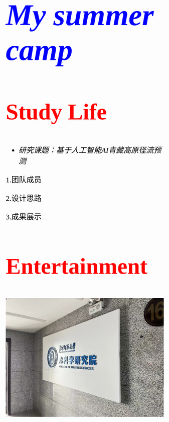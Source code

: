 <font face='Times New Roman' color='blue' SIZE='15'>

# *My summer camp*



<font face='Times New Roman' color='red' SIZE='10'>

## **Study Life**



<font face='仿宋' color='black' SIZE='5'>

  - *研究课题：基于人工智能AI青藏高原径流预测*

1.团队成员

2.设计思路

3.成果展示



<font face='Times New Roman' color='red' SIZE='10'>

## **Entertainment**
</font>

 ![笔记1](image/图片.jpg)
